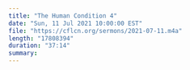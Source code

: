 ```yaml
---
title: "The Human Condition 4"
date: "Sun, 11 Jul 2021 10:00:00 EST"
file: "https://cflcn.org/sermons/2021-07-11.m4a"
length: "17808394"
duration: "37:14"
summary: 
---
```

